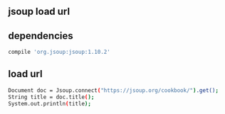 ## jsoup load url

## dependencies
```bash
compile 'org.jsoup:jsoup:1.10.2'
```


## load url

```bash
Document doc = Jsoup.connect("https://jsoup.org/cookbook/").get();
String title = doc.title();
System.out.println(title);
```